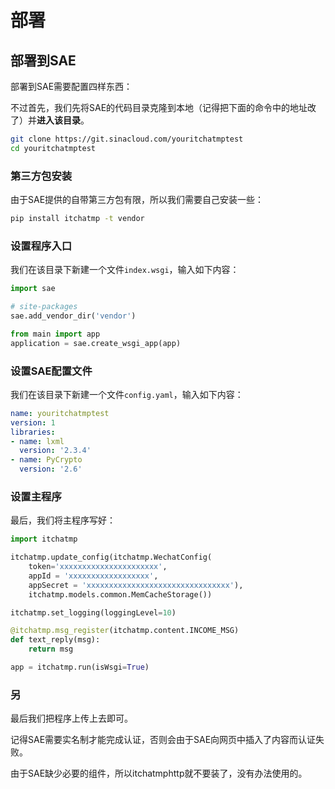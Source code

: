 # 部署

## 部署到SAE

部署到SAE需要配置四样东西：

不过首先，我们先将SAE的代码目录克隆到本地（记得把下面的命令中的地址改了）并**进入该目录**。

```bash
git clone https://git.sinacloud.com/youritchatmptest
cd youritchatmptest
```

### 第三方包安装

由于SAE提供的自带第三方包有限，所以我们需要自己安装一些：

```bash
pip install itchatmp -t vendor
```

### 设置程序入口

我们在该目录下新建一个文件`index.wsgi`，输入如下内容：

```python
import sae

# site-packages
sae.add_vendor_dir('vendor')

from main import app
application = sae.create_wsgi_app(app)
```

### 设置SAE配置文件

我们在该目录下新建一个文件`config.yaml`，输入如下内容：

```yaml
name: youritchatmptest
version: 1
libraries:
- name: lxml
  version: '2.3.4'
- name: PyCrypto
  version: '2.6'
```

### 设置主程序

最后，我们将主程序写好：

```python
import itchatmp

itchatmp.update_config(itchatmp.WechatConfig(
    token='xxxxxxxxxxxxxxxxxxxxxx',
    appId = 'xxxxxxxxxxxxxxxxxx',
    appSecret = 'xxxxxxxxxxxxxxxxxxxxxxxxxxxxxxxx'),
    itchatmp.models.common.MemCacheStorage())

itchatmp.set_logging(loggingLevel=10)

@itchatmp.msg_register(itchatmp.content.INCOME_MSG)
def text_reply(msg):
    return msg

app = itchatmp.run(isWsgi=True)
```

### 另

最后我们把程序上传上去即可。

记得SAE需要实名制才能完成认证，否则会由于SAE向网页中插入了内容而认证失败。

由于SAE缺少必要的组件，所以itchatmphttp就不要装了，没有办法使用的。
